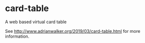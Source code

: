 # card-table
A web based virtual card table

See http://www.adrianwalker.org/2019/03/card-table.html for more information.
